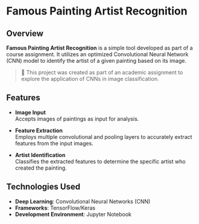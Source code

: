 # Famous Painting Artist Recognition

## Overview

**Famous Painting Artist Recognition** is a simple tool developed as part of a course assignment. It utilizes an optimized Convolutional Neural Network (CNN) model to identify the artist of a given painting based on its image.

> 📘 This project was created as part of an academic assignment to explore the application of CNNs in image classification.

## Features

- **Image Input**  
  Accepts images of paintings as input for analysis.

- **Feature Extraction**  
  Employs multiple convolutional and pooling layers to accurately extract features from the input images.

- **Artist Identification**  
  Classifies the extracted features to determine the specific artist who created the painting.

## Technologies Used

- **Deep Learning**: Convolutional Neural Networks (CNN)  
- **Frameworks**: TensorFlow/Keras  
- **Development Environment**: Jupyter Notebook
